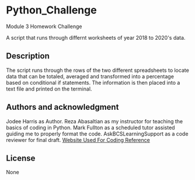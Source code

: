 # Python_Challenge
 Module 3 Homework Challenge


A script that runs through differnt worksheets of year 2018 to 2020's data.

## Description
The script runs through the rows of the two different spreadsheets to locate data that can be totaled, averaged and transformed into a percentage based on conditional if statements. The information is then placed into a text file and printed on the terminal.

## Authors and acknowledgment
Jodee Harris as Author.
Reza  Abasaltian as my instructor for teaching the basics of coding in Python.
Mark Fullton as a scheduled tutor assisted guiding me to properly format the code.
AskBCSLearningSupport as a code reviewer for final draft.
[Website Used For Coding Reference](https://www.datascienceexamples.com/csv-file-reading-without-pandas/)
## License

None
